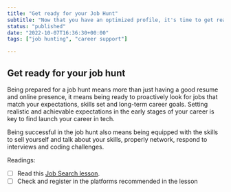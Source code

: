 ```yaml
---
title: "Get ready for your Job Hunt"
subtitle: "Now that you have an optimized profile, it's time to get ready to start applying. Having a job-hunt strategy drastically increases the chances to land interviews."
status: "published"
date: "2022-10-07T16:36:30+00:00"
tags: ["job hunting", "career support"]

---
```


## Get ready for your job hunt 

Being prepared for a job hunt means more than just having a good resume and online presence, it means being ready to proactively look for jobs that match your expectations, skills set and long-term career goals. Setting realistic and achievable expectations in the early stages of your career is key to find launch your career in tech. 

Being successful in the job hunt also means being equipped with the skills to sell yourself and talk about your skills, properly network, respond to interviews and coding challenges. 

Readings: 

- [ ] Read this [Job Search lesson](https://www.notion.so/4geeksacademy/Job-Search-B-squeda-de-Empleo-132aeee3fdc34553a37f7a580bf712ac).  
- [ ] Check and register in the platforms recommended in the lesson 
